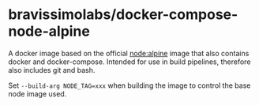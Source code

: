 # bravissimolabs/docker-compose-node-alpine

A docker image based on the official [node:alpine](https://hub.docker.com/_/node/) image that also contains docker and docker-compose. Intended for use in build pipelines, therefore also includes git and bash.

Set `--build-arg NODE_TAG=xxx` when building the image to control the base node image used.
